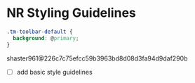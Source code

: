 # NR Styling Guidelines

```css
.tm-toolbar-default {
  background: @primary;
}
```

shaster961@226c7c75efcc59b3963bd8d08d3fa94d9daf290b


- [ ] add basic style guidelines
